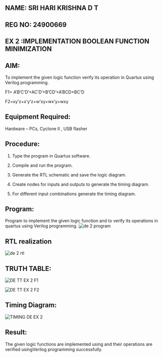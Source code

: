 
## NAME: SRI HARI KRISHNA D T
## REG NO: 24900669
## EX 2 :IMPLEMENTATION BOOLEAN FUNCTION MINIMIZATION
## AIM:

To implement the given logic function verify its operation in Quartus using Verilog programming.

F1= A’B’C’D’+AC’D’+B’CD’+A’BCD+BC’D 

F2=xy’z+x’y’z+w’xy+wx’y+wxy

## Equipment Required:

Hardware – PCs, Cyclone II , USB flasher

## Procedure:

1.	Type the program in Quartus software.

2.	Compile and run the program.

3.	Generate the RTL schematic and save the logic diagram.

4.	Create nodes for inputs and outputs to generate the timing diagram.

5.	For different input combinations generate the timing diagram.

## Program:

Program to implement the given logic function and to verify its operations in quartus using Verilog programming. 
![de 2 program](https://github.com/user-attachments/assets/40824282-e756-4db1-9f60-3342fc792314)

## RTL realization
![de 2 rtl](https://github.com/user-attachments/assets/ab0b48ef-676a-4d60-94ba-a31adfcd7519)

## TRUTH TABLE:
![DE TT EX 2 F1](https://github.com/user-attachments/assets/4f24d5d8-a776-4ade-8b9e-b2f41033e06e)

![DE TT EX 2 F2](https://github.com/user-attachments/assets/b5340ee4-b806-4cf2-8a43-27913d968554)

## Timing Diagram:
![TIMING DE  EX 2](https://github.com/user-attachments/assets/b228ac68-4955-46bc-b879-e9e8c3e0174d)

## Result:
The given logic functions are implemented using and their operations are verified usingVerilog programming successfully.

